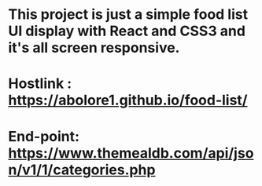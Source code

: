# This project is just a simple food list UI display with React and CSS3 and it's all screen responsive.
# Hostlink : https://abolore1.github.io/food-list/
# End-point: https://www.themealdb.com/api/json/v1/1/categories.php
